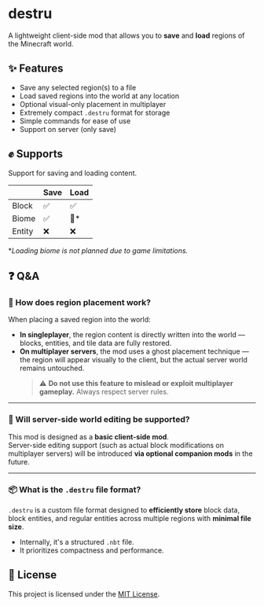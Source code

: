 # destru

A lightweight client-side mod that allows you to **save** and **load** regions of the Minecraft world.

## ✨ Features

- Save any selected region(s) to a file
- Load saved regions into the world at any location
- Optional visual-only placement in multiplayer
- Extremely compact `.destru` format for storage
- Simple commands for ease of use
- Support on server (only save)

## ✊ Supports

Support for saving and loading content.

|        | Save | Load |
|--------|------|------|
| Block  | ✅    | ✅    |
| Biome  | ✅    | 🚫*  |
| Entity | ❌    | ❌    |

**Loading biome is not planned due to game limitations.*

## ❓ Q&A

### 🧩 How does region placement work?

When placing a saved region into the world:

- **In singleplayer**, the region content is directly written into the world — blocks, entities, and tile data are fully restored.
- **On multiplayer servers**, the mod uses a ghost placement technique — the region will appear visually to the client, but the actual server world remains untouched.
  > ⚠️ **Do not use this feature to mislead or exploit multiplayer gameplay.** Always respect server rules.

---

### 🔧 Will server-side world editing be supported?

This mod is designed as a **basic client-side mod**.  
Server-side editing support (such as actual block modifications on multiplayer servers) will be introduced **via optional companion mods** in the future.

---

### 📦 What is the `.destru` file format?

`.destru` is a custom file format designed to **efficiently store** block data, block entities, and regular entities across multiple regions with **minimal file size**.

- Internally, it's a structured `.nbt` file.
- It prioritizes compactness and performance.

## 📝 License

This project is licensed under the [MIT License](LICENSE).